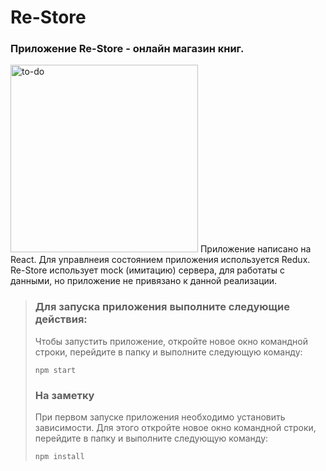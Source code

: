 # Re-Store
### Приложение Re-Store - онлайн магазин книг.
<img src="https://image.freepik.com/free-vector/school-books-stack-with-pens-pencils-glass-flat-cartoon-illustration-isolated-white_101884-474.jpg" alt="to-do" width="300" height="auto"/>
Приложение написано на React. Для управлнеия состоянием приложения используется Redux.
Re-Store использует mock (имитацию) сервера, для работаты с данными, но приложение не привязано к данной реализации.  
  <br>
  
> ### Для запуска приложения выполните следующие действия:
> Чтобы запустить приложение, откройте новое окно командной строки, перейдите в папку и выполните следующую команду:
> 
> ```
> npm start
> ```  
>  
> ### На заметку
> При первом запуске приложения необходимо установить зависимости. Для этого откройте новое окно командной строки, перейдите в папку и выполните следующую команду:
> ```
> npm install
> ```  
